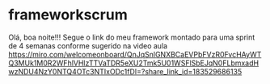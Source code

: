 # frameworkscrum  

Olá, boa noite!!!
Segue o link do meu framework montado para uma sprint de 4 semanas conforme sugerido na video aula https://miro.com/welcomeonboard/QnJqSnlGNXBCaEVPbFVzR0FvcHAyWTQ3MUk1M0R2WFhlVHlzTTVaTDR5eXU2Tmk5U01WSFlSbEJqN0FLbmxadHwzNDU4NzY0NTQ4OTc3NTIxODc1fDI=?share_link_id=183529686135
